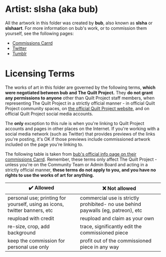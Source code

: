 # Artist: slsha (aka bub)

All the artwork in this folder was created by **bub**, also known as **slsha** or **slshaart**. For more information
on bub's work, or to commission them yourself, see the following pages:

* [Commissions Carrd](https://slshacoms.carrd.co/)
* [Twitter](https://twitter.com/slshaart/)
* [Tumblr](https://slsha.tumblr.com/)

# Licensing Terms

The works of art in this folder are governed by the following terms, **which were negotiated between bub and The Quilt 
Project.** They **do not grant any permissions to anyone** other than Quilt Project staff members, when representing 
The Quilt Project in a strictly official manner - in official Quilt Project community spaces, on
[the official Quilt Project website](https://quiltmc.org), and on official Quilt Project social media accounts.

The **only** exception to this rule is when you're linking to Quilt Project accounts and pages in other places on the
Internet. If you're working with a social media network (such as Twitter) that provides previews of the links you're
posting, it's OK if those previews include commissioned artwork included on the page you're linking to.

The following table is taken from [bub's official info page on their commissions Carrd](https://slshacoms.carrd.co/#info).
Remember, these terms only affect The Quilt Project - unless you're on the Community Team or Admin Board and acting
in a strictly official manner, **these terms do not apply to you, and you have no rights to use the works of art for
anything.**

| ✔️ Allowed | ❌ Not allowed |
| ---------- | -------------- |
| personal use; printing for yourself, using as icons, twitter banners, etc | commercial use is strictly prohibited- no use behind paywalls (eg, patreon), etc |
| reupload with credit | reupload and claim as your own |
| re-size, crop, add background | trace, significantly edit the commissioned piece |
| keep the commission for personal use only | profit out of the commissioned piece in any way |
